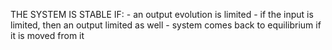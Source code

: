 THE SYSTEM IS STABLE IF:
       - an output evolution is limited
       - if the input is limited, then an output limited as well
       - system comes back to equilibrium if it is moved from it